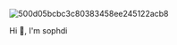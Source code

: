 ![500d05bcbc3c80383458ee245122acb8](https://github.com/user-attachments/assets/bd4a6c56-c21c-408d-99b4-a972dd2a63e7)

Hi 👋, I'm sophdi
<!--

**sophdi/sophdi** is a ✨ _special_ ✨ repository because its `README.md` (this file) appears on your GitHub profile.

Here are some ideas to get you started:

- 🔭 I’m currently working on ...
- 🌱 I’m currently learning ...
- 👯 I’m looking to collaborate on ...
- 🤔 I’m looking for help with ...
- 💬 Ask me about ...
- 📫 How to reach me: ...
- 😄 Pronouns: ...
- ⚡ Fun fact: ...
-->
